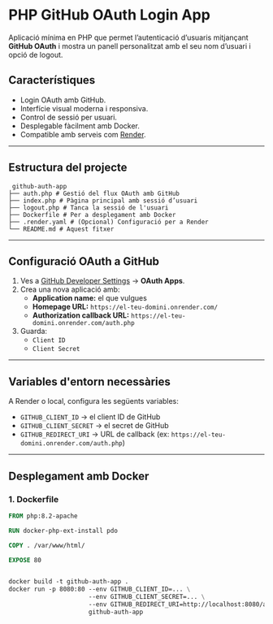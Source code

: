# PHP GitHub OAuth Login App

Aplicació mínima en PHP que permet l’autenticació d’usuaris mitjançant **GitHub OAuth** i mostra un panell personalitzat amb el seu nom d’usuari i opció de logout.

## Característiques

- Login OAuth amb GitHub.
- Interfície visual moderna i responsiva.
- Control de sessió per usuari.
- Desplegable fàcilment amb Docker.
- Compatible amb serveis com [Render](https://render.com).

---

## Estructura del projecte

```
 github-auth-app
├── auth.php # Gestió del flux OAuth amb GitHub
├── index.php # Pàgina principal amb sessió d’usuari
├── logout.php # Tanca la sessió de l'usuari
├── Dockerfile # Per a desplegament amb Docker
├── .render.yaml # (Opcional) Configuració per a Render
└── README.md # Aquest fitxer

```
---

## Configuració OAuth a GitHub

1. Ves a [GitHub Developer Settings](https://github.com/settings/developers) → **OAuth Apps**.
2. Crea una nova aplicació amb:
   - **Application name:** el que vulgues
   - **Homepage URL:** `https://el-teu-domini.onrender.com/`
   - **Authorization callback URL:** `https://el-teu-domini.onrender.com/auth.php`
3. Guarda:
   - `Client ID`
   - `Client Secret`

---

## Variables d'entorn necessàries

A Render o local, configura les següents variables:

- `GITHUB_CLIENT_ID` → el client ID de GitHub
- `GITHUB_CLIENT_SECRET` → el secret de GitHub
- `GITHUB_REDIRECT_URI` → URL de callback (ex: `https://el-teu-domini.onrender.com/auth.php`)

---

## Desplegament amb Docker

### 1. Dockerfile

```Dockerfile
FROM php:8.2-apache

RUN docker-php-ext-install pdo

COPY . /var/www/html/

EXPOSE 80


docker build -t github-auth-app .
docker run -p 8080:80 --env GITHUB_CLIENT_ID=... \
                      --env GITHUB_CLIENT_SECRET=... \
                      --env GITHUB_REDIRECT_URI=http://localhost:8080/auth.php \
                      github-auth-app
```
